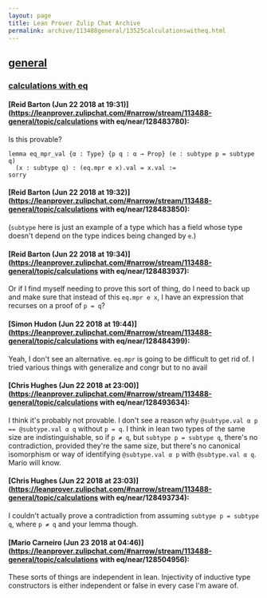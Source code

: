 ```yaml
---
layout: page
title: Lean Prover Zulip Chat Archive 
permalink: archive/113488general/13525calculationswitheq.html
---
```


## [general](index.html)
### [calculations with eq](13525calculationswitheq.html)

#### [Reid Barton (Jun 22 2018 at 19:31)](https://leanprover.zulipchat.com/#narrow/stream/113488-general/topic/calculations with eq/near/128483780):
Is this provable?
```lean
lemma eq_mpr_val {α : Type} {p q : α → Prop} (e : subtype p = subtype q)
  (x : subtype q) : (eq.mpr e x).val = x.val :=
sorry
```

#### [Reid Barton (Jun 22 2018 at 19:32)](https://leanprover.zulipchat.com/#narrow/stream/113488-general/topic/calculations with eq/near/128483850):
(`subtype` here is just an example of a type which has a field whose type doesn't depend on the type indices being changed by `e`.)

#### [Reid Barton (Jun 22 2018 at 19:34)](https://leanprover.zulipchat.com/#narrow/stream/113488-general/topic/calculations with eq/near/128483937):
Or if I find myself needing to prove this sort of thing, do I need to back up and make sure that instead of this `eq.mpr e x`, I have an expression that recurses on a proof of `p = q`?

#### [Simon Hudon (Jun 22 2018 at 19:44)](https://leanprover.zulipchat.com/#narrow/stream/113488-general/topic/calculations with eq/near/128484399):
Yeah, I don't see an alternative. `eq.mpr` is going to be difficult to get rid of. I tried various things with generalize and congr but to no avail

#### [Chris Hughes (Jun 22 2018 at 23:00)](https://leanprover.zulipchat.com/#narrow/stream/113488-general/topic/calculations with eq/near/128493634):
I think it's probably not provable. I don't see a reason why `@subtype.val α p == @subtype.val α q` without `p = q`. I think in lean two types of the same size are indistinguishable, so if `p ≠ q`, but `subtype p = subtype q`, there's no contradiction, provided they're the same size, but there's no canonical isomorphism or way of identifying `@subtype.val α p` with `@subtype.val α q`. Mario will know.

#### [Chris Hughes (Jun 22 2018 at 23:03)](https://leanprover.zulipchat.com/#narrow/stream/113488-general/topic/calculations with eq/near/128493734):
I couldn't actually prove a contradiction from assuming `subtype p = subtype q`, where `p ≠ q` and your lemma though.

#### [Mario Carneiro (Jun 23 2018 at 04:46)](https://leanprover.zulipchat.com/#narrow/stream/113488-general/topic/calculations with eq/near/128504956):
These sorts of things are independent in lean. Injectivity of inductive type constructors is either independent or false in every case I'm aware of.

